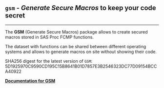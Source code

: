 ## `gsm` - *Generate Secure Macros* to keep your code secret

---

The **GSM** (Generate Secure Macros) package allows
to create secured macros stored in SAS Proc FCMP functions.

The dataset with functions can be shared between different operating systems
and allows to generate macros on site without showing their code.

SHA256 digest for the latest version of `GSM`: 5D1925970C9590CD195C15B8641B01D7857E3B2546323DC77D09154BCCA40922

[**Documentation for GSM**](./gsm.md "Documentation for GSM")

